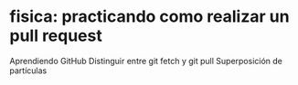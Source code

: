 # fisica: practicando como realizar un pull request
Aprendiendo GitHub
Distinguir entre git fetch y git pull
Superposición de partículas
